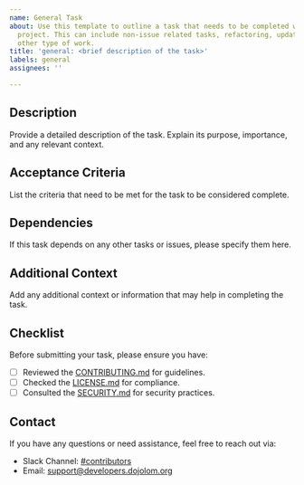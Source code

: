 ```yaml
---
name: General Task
about: Use this template to outline a task that needs to be completed within the Dojo LoM
  project. This can include non-issue related tasks, refactoring, updates, or any
  other type of work.
title: 'general: <brief description of the task>'
labels: general
assignees: ''

---
```


## Description
Provide a detailed description of the task. Explain its purpose, importance, and any relevant context.

## Acceptance Criteria
List the criteria that need to be met for the task to be considered complete.

## Dependencies
If this task depends on any other tasks or issues, please specify them here.

## Additional Context
Add any additional context or information that may help in completing the task.

## Checklist
Before submitting your task, please ensure you have:
- [ ] Reviewed the [CONTRIBUTING.md](../../CONTRIBUTING.md) for guidelines.
- [ ] Checked the [LICENSE.md](../../LICENSE.md) for compliance.
- [ ] Consulted the [SECURITY.md](../../SECURITY.md) for security practices.

## Contact
If you have any questions or need assistance, feel free to reach out via:
- Slack Channel: [#contributors](https://app.slack.com/client/T0821V5N5F0/C0825NS0S21)
- Email: [support@developers.dojolom.org](mailto:support@developers.dojolom.org)
